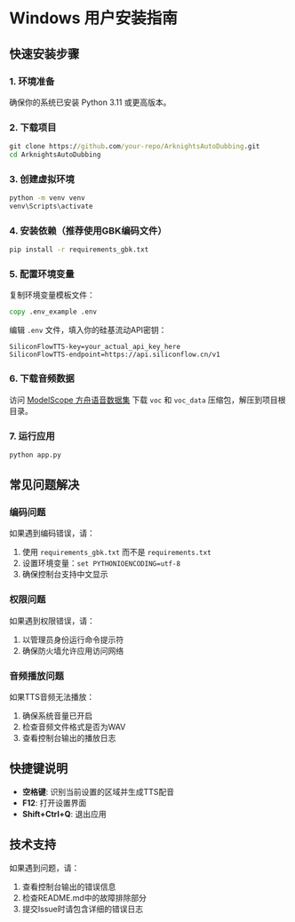 # Windows 用户安装指南

## 快速安装步骤

### 1. 环境准备
确保你的系统已安装 Python 3.11 或更高版本。

### 2. 下载项目
```cmd
git clone https://github.com/your-repo/ArknightsAutoDubbing.git
cd ArknightsAutoDubbing
```

### 3. 创建虚拟环境
```cmd
python -m venv venv
venv\Scripts\activate
```

### 4. 安装依赖（推荐使用GBK编码文件）
```cmd
pip install -r requirements_gbk.txt
```

### 5. 配置环境变量
复制环境变量模板文件：
```cmd
copy .env_example .env
```

编辑 `.env` 文件，填入你的硅基流动API密钥：
```
SiliconFlowTTS-key=your_actual_api_key_here
SiliconFlowTTS-endpoint=https://api.siliconflow.cn/v1
```

### 6. 下载音频数据
访问 [ModelScope 方舟语音数据集](https://www.modelscope.cn/datasets/FrozenFish114/Arknights_voice_zh)
下载 `voc` 和 `voc_data` 压缩包，解压到项目根目录。

### 7. 运行应用
```cmd
python app.py
```

## 常见问题解决

### 编码问题
如果遇到编码错误，请：
1. 使用 `requirements_gbk.txt` 而不是 `requirements.txt`
2. 设置环境变量：`set PYTHONIOENCODING=utf-8`
3. 确保控制台支持中文显示

### 权限问题
如果遇到权限错误，请：
1. 以管理员身份运行命令提示符
2. 确保防火墙允许应用访问网络

### 音频播放问题
如果TTS音频无法播放：
1. 确保系统音量已开启
2. 检查音频文件格式是否为WAV
3. 查看控制台输出的播放日志

## 快捷键说明
- **空格键**: 识别当前设置的区域并生成TTS配音
- **F12**: 打开设置界面
- **Shift+Ctrl+Q**: 退出应用

## 技术支持
如果遇到问题，请：
1. 查看控制台输出的错误信息
2. 检查README.md中的故障排除部分
3. 提交Issue时请包含详细的错误日志 